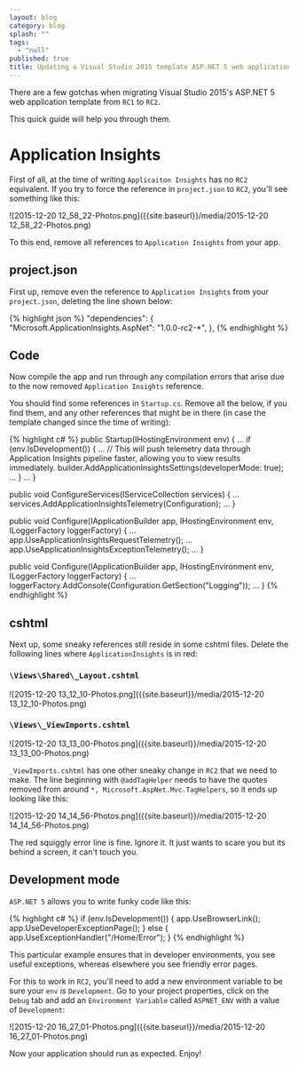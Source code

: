 ```yaml
---
layout: blog
category: blog
splash: ""
tags: 
  - "null"
published: true
title: Updating a Visual Studio 2015 template ASP.NET 5 web application from RC1 to RC2
---
```




There are a few gotchas when migrating Visual Studio 2015's ASP.NET 5 web application template from `RC1` to `RC2`.

This quick guide will help you through them.

# Application Insights
First of all, at the time of writing `Applicaiton Insights` has no `RC2` equivalent. If you try to force the reference in `project.json` to `RC2`, you'll see something like this:

![2015-12-20 12_58_22-Photos.png]({{site.baseurl}}/media/2015-12-20 12_58_22-Photos.png)

To this end, remove all references to `Application Insights` from your app.

## project.json
First up, remove even the reference to `Application Insights` from your `project.json`, deleting the line shown below:

{% highlight json %}
  "dependencies": {
    "Microsoft.ApplicationInsights.AspNet": "1.0.0-rc2-*",
  },
{% endhighlight %}

## Code
Now compile the app and run through any compilation errors that arise due to the now removed `Application Insights` reference.

You should find some references in `Startup.cs`. Remove all the below, if you find them, and any other references that might be in there (in case the template changed since the time of writing):

{% highlight c# %}
public Startup(IHostingEnvironment env)
{
    ...
    if (env.IsDevelopment())
    {
        ...
        // This will push telemetry data through Application Insights pipeline faster, allowing you to view results immediately.
        builder.AddApplicationInsightsSettings(developerMode: true);
        ...
    }
    ...
}

public void ConfigureServices(IServiceCollection services)
{
    ...
    services.AddApplicationInsightsTelemetry(Configuration);
    ...
}

public void Configure(IApplicationBuilder app, IHostingEnvironment env, ILoggerFactory loggerFactory)
{
    ...
    app.UseApplicationInsightsRequestTelemetry();
    ...
    app.UseApplicationInsightsExceptionTelemetry();
    ...
}

public void Configure(IApplicationBuilder app, IHostingEnvironment env, ILoggerFactory loggerFactory)
{
	...
    loggerFactory.AddConsole(Configuration.GetSection("Logging"));
    ...
}
{% endhighlight %}

## cshtml
Next up, some sneaky references still reside in some cshtml files. Delete the following lines where `ApplicationInsights` is in red:

### `\Views\Shared\_Layout.cshtml`

![2015-12-20 13_12_10-Photos.png]({{site.baseurl}}/media/2015-12-20 13_12_10-Photos.png)

### `\Views\_ViewImports.cshtml`

![2015-12-20 13_13_00-Photos.png]({{site.baseurl}}/media/2015-12-20 13_13_00-Photos.png)

`_ViewImports.cshtml` has one other sneaky change in `RC2` that we need to make. The line beginning with `@addTagHelper` needs to have the quotes removed from around `*, Microsoft.AspNet.Mvc.TagHelpers`, so it ends up looking like this:

![2015-12-20 14_14_56-Photos.png]({{site.baseurl}}/media/2015-12-20 14_14_56-Photos.png)

The red squiggly error line is fine. Ignore it. It just wants to scare you but its behind a screen, it can't touch you.

## Development mode

`ASP.NET 5` allows you to write funky code like this:

{% highlight c# %}
if (env.IsDevelopment())
{
    app.UseBrowserLink();
    app.UseDeveloperExceptionPage();
}
else
{
    app.UseExceptionHandler("/Home/Error");
}
{% endhighlight %}

This particular example ensures that in developer environments, you see useful exceptions, whereas elsewhere you see friendly error pages.

For this to work in `RC2`, you'll need to add a new environment variable to be sure your `env` *is* `Development`. Go to your project properties, click on the `Debug` tab and add an `Environment Variable` called `ASPNET_ENV` with a value of `Development`:

![2015-12-20 16_27_01-Photos.png]({{site.baseurl}}/media/2015-12-20 16_27_01-Photos.png)

Now your application should run as expected. Enjoy!
